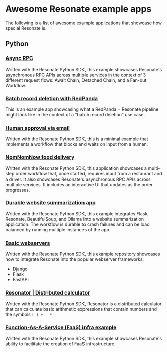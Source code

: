 # Awesome Resonate example apps

The following is a list of awesome example applications that showcase how special Resonate is.

## Python

### [Async RPC](https://github.com/resonatehq/example-async-rpc-py)

Written with the Resonate Python SDK, this example showcases Resonate's asynchronous RPC APIs across multiple services in the context of 3 different request flows: Await Chain, Detached Chain, and a Fan-out Workflow.

### [Batch record deletion with RedPanda](https://github.com/resonatehq/example-batch-record-deletion-py)

This is an example app showcasing what a RedPanda + Resonate pipeline might look like in the context of a "batch record deletion" use case.

### [Human approval via email](https://github.com/resonatehq/example-human-in-the-loop)

Written with the Resonate Python SDK, this is a minimal example that implements a workflow that blocks and waits on input from a human.

### [NomNomNow food delivery](https://github.com/flossypurse/nomnomnow)

Written with the Resonate Python SDK, this application showcases a multi-step order workflow that, once started, requires input from a restaurant and a driver. It also showcases Resonate's asynchronous RPC APIs across multiple services. It includes an interactive UI that updates as the order progresses.

### [Durable website summarization app](https://github.com/resonatehq/example-website-summarization-app)

Written with the Resonate Python SDK, this example integrates Flask, Resonate, BeautifulSoup, and Ollama into a website summarization application.
The workflow is durable to crash failures and can be load balanced by running multiple instances of the app.

### [Basic webservers](https://github.com/resonatehq/example-webservers-py)

Written with the Resonate Python SDK, this example repository showcases how to integrate Resonate into the popular webserver frameworks:

- Django
- Flask
- FastAPI

### [Resonator | Distributed calculator](https://github.com/dfarr/resonator)

Written with the Resonate Python SDK, Resonator is a distributed calculator that can calculate basic arithmetic expressions that contain numbers and the symbols `( ) + - *`

### [Function-As-A-Service (FaaS) infra example](https://github.com/avillega/resonate-faas-demo)

Written with the Resonate Python SDK, this example showcases Resonate's ability to facilitate the creation of FaaS infrastructure.
